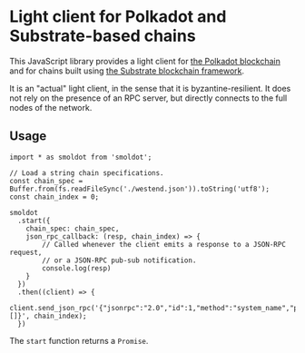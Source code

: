 # Light client for Polkadot and Substrate-based chains

This JavaScript library provides a light client for
[the Polkadot blockchain](https://polkadot.network/) and for chains built
using [the Substrate blockchain framework](https://substrate.dev/).

It is an "actual" light client, in the sense that it is byzantine-resilient.
It does not rely on the presence of an RPC server, but directly connects to
the full nodes of the network.

## Usage

```
import * as smoldot from 'smoldot';

// Load a string chain specifications.
const chain_spec = Buffer.from(fs.readFileSync('./westend.json')).toString('utf8');
const chain_index = 0;

smoldot
  .start({
    chain_spec: chain_spec,
    json_rpc_callback: (resp, chain_index) => {
        // Called whenever the client emits a response to a JSON-RPC request,
        // or a JSON-RPC pub-sub notification.
        console.log(resp)
    }
  })
  .then((client) => {
    client.send_json_rpc('{"jsonrpc":"2.0","id":1,"method":"system_name","params":[]}', chain_index);
  })
```

The `start` function returns a `Promise`.
